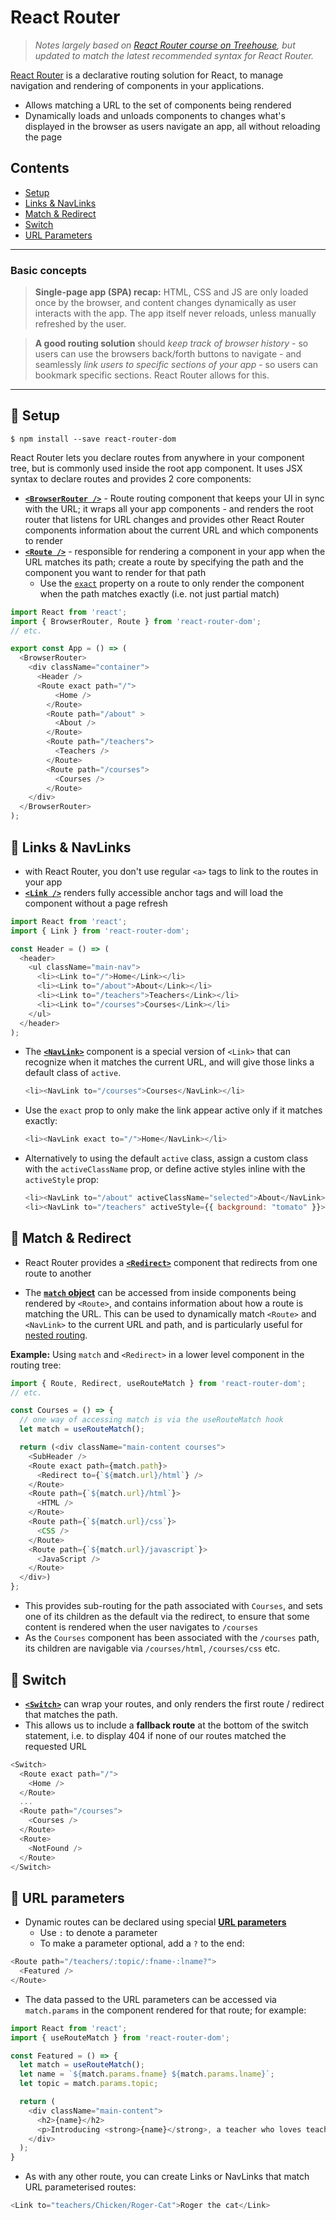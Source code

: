 # React Router
> *Notes largely based on [React Router course on Treehouse](https://teamtreehouse.com/library/react-router-4-basics-2), but updated to match the latest recommended syntax for React Router.*

[React Router](https://reactrouter.com/web/guides/quick-start) is a declarative routing solution for React, to manage navigation and rendering of components in your applications.
- Allows matching a URL to the set of components being rendered
- Dynamically loads and unloads components to changes what's displayed in the browser as users navigate an app, all without reloading the page

## Contents
- [Setup](#paw_prints-setup)
- [Links & NavLinks](#paw_prints-links--navlinks)
- [Match & Redirect](#paw_prints-match--redirect)
- [Switch](#paw_prints-switch)
- [URL Parameters](#paw_prints-url-parameters)

____________
### Basic concepts
> **Single-page app (SPA) recap:** HTML, CSS and JS are only loaded once by the browser, and content changes dynamically as user interacts with the app. The app itself never reloads, unless manually refreshed by the user.

> **A good routing solution** should *keep track of browser history* - so users can use the browsers back/forth buttons to navigate - and seamlessly *link users to specific sections of your app* - so users can bookmark specific sections. React Router allows for this.
____________


## :paw_prints: Setup
```
$ npm install --save react-router-dom
```
React Router lets you declare routes from anywhere in your component tree, but is commonly used inside the root app component. It uses JSX syntax to declare routes and provides 2 core components:
- [**`<BrowserRouter />`**](https://reactrouter.com/web/api/BrowserRouter) - Route routing component that keeps your UI in sync with the URL; it wraps all your app components - and renders the root router that listens for URL changes and provides other React Router components information about the current URL and which components to render
- [**`<Route />`**](https://reactrouter.com/web/api/Route) - responsible for rendering a component in your app when the URL matches its path; create a route by specifying the path and the component you want to render for that path
  - Use the [`exact`](https://reactrouter.com/web/api/Route/exact-bool) property on a route to only render the component when the path matches exactly (i.e. not just partial match)

```js
import React from 'react';
import { BrowserRouter, Route } from 'react-router-dom';
// etc.

export const App = () => (
  <BrowserRouter>
    <div className="container">
      <Header />
      <Route exact path="/">
          <Home />
        </Route>
        <Route path="/about" >
          <About />
        </Route>
        <Route path="/teachers">
          <Teachers />
        </Route>
        <Route path="/courses">
          <Courses />
        </Route>
    </div>
  </BrowserRouter>
);
```

## :paw_prints: Links & NavLinks
- with React Router, you don't use regular `<a>` tags to link to the routes in your app
- [**`<Link />`**](https://reactrouter.com/web/api/Link) renders fully accessible anchor tags and will load the component without a page refresh

```js
import React from 'react';
import { Link } from 'react-router-dom';

const Header = () => (
  <header>
    <ul className="main-nav">
      <li><Link to="/">Home</Link></li>
      <li><Link to="/about">About</Link></li>
      <li><Link to="/teachers">Teachers</Link></li>
      <li><Link to="/courses">Courses</Link></li>
    </ul>    
  </header>
);
```

- The [**`<NavLink>`**](https://reactrouter.com/web/api/NavLink) component is a special version of `<Link>` that can recognize when it matches the current URL, and will give those links a default class of `active`.
  ```js
  <li><NavLink to="/courses">Courses</NavLink></li>
  ```
- Use the `exact` prop to only make the link appear active only if it matches exactly:
  ```js
  <li><NavLink exact to="/">Home</NavLink></li>
  ```
- Alternatively to using the default `active` class, assign a custom class with the `activeClassName` prop, or define active styles inline with the `activeStyle` prop:
  ```js
  <li><NavLink to="/about" activeClassName="selected">About</NavLink></li>
  <li><NavLink to="/teachers" activeStyle={{ background: "tomato" }}>Teachers</NavLink></li>
  ```
  
## :paw_prints: Match & Redirect
- React Router provides a [**`<Redirect>`**](https://reactrouter.com/web/api/Redirect) component that redirects from one route to another

- The [**`match` object**](https://reactrouter.com/web/api/match) can be accessed from inside components being rendered by `<Route>`, and contains information about how a route is matching the URL. This can be used to dynamically match `<Route>` and `<NavLink>` to the current URL and path, and is particularly useful for [nested routing](https://reactrouter.com/web/guides/quick-start/2nd-example-nested-routing).

**Example:** Using `match` and `<Redirect>` in a lower level component in the routing tree:
```js
import { Route, Redirect, useRouteMatch } from 'react-router-dom';
// etc.

const Courses = () => {
  // one way of accessing match is via the useRouteMatch hook
  let match = useRouteMatch();

  return (<div className="main-content courses">
    <SubHeader />
    <Route exact path={match.path}>
      <Redirect to={`${match.url}/html`} />
    </Route>
    <Route path={`${match.url}/html`}>
      <HTML />
    </Route>
    <Route path={`${match.url}/css`}>
      <CSS />
    </Route>
    <Route path={`${match.url}/javascript`}>
      <JavaScript />
    </Route>
  </div>)
};
```
- This provides sub-routing for the path associated with `Courses`, and sets one of its children as the default via the redirect, to ensure that some content is rendered when the user navigates to `/courses`
- As the `Courses` component has been associated with the `/courses` path, its children are navigable via `/courses/html`, `/courses/css` etc.

## :paw_prints: Switch
- [**`<Switch>`**](https://reactrouter.com/web/api/Switch) can wrap your routes, and only renders the first route / redirect that matches the path.
- This allows us to include a **fallback route** at the bottom of the switch statement, i.e. to display 404 if none of our routes matched the requested URL

```js
<Switch>
  <Route exact path="/">
    <Home />
  </Route>
  ...
  <Route path="/courses">
    <Courses />
  </Route>
  <Route>
    <NotFound />
  </Route>
</Switch>
```

## :paw_prints: URL parameters
- Dynamic routes can be declared using special [**URL parameters**](https://reactrouter.com/web/example/url-params)
  - Use `:` to denote a parameter
  - To make a parameter optional, add a `?` to the end:
```js
<Route path="/teachers/:topic/:fname-:lname?">
  <Featured />
</Route>
```
- The data passed to the URL parameters can be accessed via `match.params` in the component rendered for that route; for example:
```js
import React from 'react';
import { useRouteMatch } from 'react-router-dom';

const Featured = () => {
  let match = useRouteMatch();
  let name = `${match.params.fname} ${match.params.lname}`;
  let topic = match.params.topic;

  return (
    <div className="main-content">
      <h2>{name}</h2>
      <p>Introducing <strong>{name}</strong>, a teacher who loves teaching courses about <strong>{topic}</strong>!</p>
    </div>
  );
}
```
- As with any other route, you can create Links or NavLinks that match URL parameterised routes:
```js
<Link to="teachers/Chicken/Roger-Cat">Roger the cat</Link>
```
